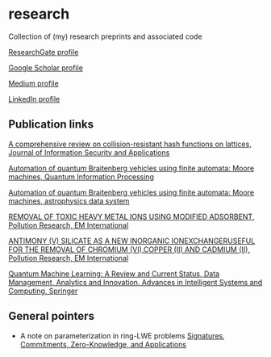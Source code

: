 # research
Collection of (my) research preprints and associated code

[ResearchGate profile](https://www.researchgate.net/profile/Nimish_Mishra)

[Google Scholar profile](https://scholar.google.com/citations?user=LWFyS-gAAAAJ&hl=en&authuser=1)

[Medium profile](https://medium.com/@neelam.nimish)

[LinkedIn profile](https://www.linkedin.com/in/nimish-mishra-2ab313106/)

## Publication links

[A comprehensive review on collision-resistant hash functions on lattices, Journal of Information Security and Applications](https://www.sciencedirect.com/science/article/abs/pii/S2214212621000296)

[Automation of quantum Braitenberg vehicles using finite automata: Moore machines, Quantum Information Processing](https://link.springer.com/article/10.1007/s11128-019-2512-2)


[Automation of quantum Braitenberg vehicles using finite automata: Moore machines, astrophysics data system](https://ui.adsabs.harvard.edu/abs/2019QuIP...19...17M/abstract)

[REMOVAL OF TOXIC HEAVY METAL IONS USING MODIFIED ADSORBENT, Pollution Research, EM International](http://www.envirobiotechjournals.com/article_abstract.php?aid=8650&iid=248&jid=4)

[ANTIMONY (V) SILICATE AS A NEW INORGANIC IONEXCHANGERUSEFUL FOR THE REMOVAL OF CHROMIUM (VI),COPPER (II) AND CADMIUM (II), Pollution Research, EM International](http://www.envirobiotechjournals.com/article_abstract.php?aid=8207&iid=239&jid=4)

[Quantum Machine Learning: A Review and Current Status, Data Management, Analytics and Innovation. Advances in Intelligent Systems and Computing, Springer](https://link.springer.com/chapter/10.1007%2F978-981-15-5619-7_8)

## General pointers

- A note on parameterization in ring-LWE problems [Signatures, Commitments, Zero-Knowledge, and Applications](https://www.youtube.com/watch?v=N5nKGtugxYY&t=30s) 